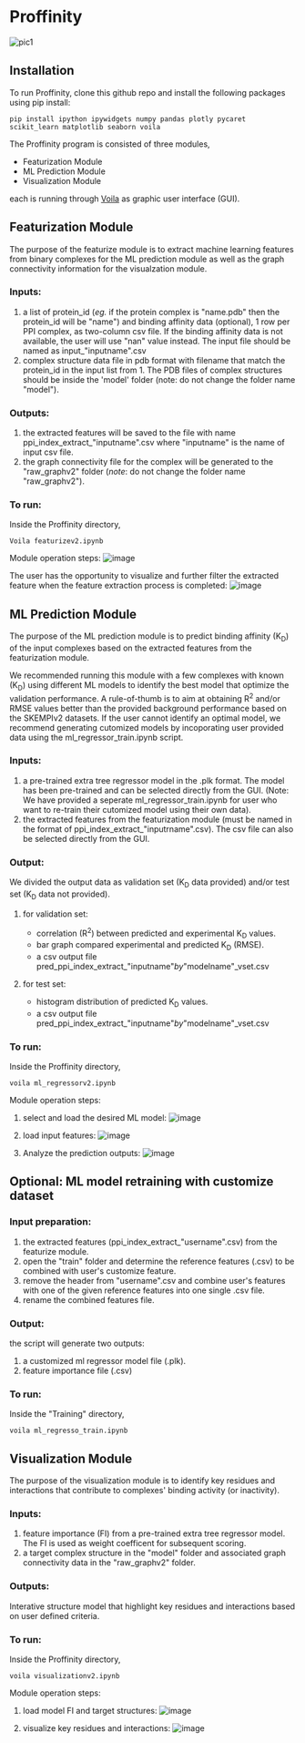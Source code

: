 # Proffinity

![pic1](https://github.com/user-attachments/assets/af65266b-2f05-404b-b86e-57aa0b2943f3)


## Installation

To run Proffinity, clone this github repo and install the following packages using pip install:
````
pip install ipython ipywidgets numpy pandas plotly pycaret scikit_learn matplotlib seaborn voila
````
The Proffinity program is consisted of three modules, 
- Featurization Module
- ML Prediction Module
- Visualization Module

each is running through [Voila](https://voila.readthedocs.io/en/stable/) as graphic user interface (GUI). 

## Featurization Module

The purpose of the featurize module is to extract machine learning features from binary complexes for the ML prediction module as well as the graph connectivity information for the visualzation module.

### Inputs:
1. a list of protein_id (_eg._ if the protein complex is "name.pdb" then the protein_id will be "name") and binding affinity data (optional), 1 row per PPI complex, as two-column csv file. If the binding affinity data is not available, the user will use "nan" value instead. The input file should be named as input_"inputname".csv
3. complex structure data file in pdb format with filename that match the protein_id in the input list from 1. The PDB files of complex structures should be inside the 'model' folder (note: do not change the folder name "model").   

### Outputs:
1. the extracted features will be saved to the file with name ppi_index_extract_"inputname".csv where "inputname" is the name of input csv file.<sub></sub>
2. the graph connectivity file for the complex will be generated to the "raw_graphv2" folder (_note_: do not change the folder name "raw_graphv2").

### To run:
Inside the Proffinity directory,

````
Voila featurizev2.ipynb
````

Module operation steps: 
![image](https://github.com/user-attachments/assets/d02e995c-9f38-47fa-9532-065c6e0b687f)

The user has the opportunity to visualize and further filter the extracted feature when the feature extraction process is completed:
![image](https://github.com/user-attachments/assets/60490145-fda4-400c-b2a7-9b7804b69e5a)

## ML Prediction Module

The purpose of the ML prediction module is to predict binding affinity (K<sub>D</sub>) of the input complexes based on the extracted features from the featurization module.

We recommended running this module with a few complexes with known (K<sub>D</sub>) using different ML models to identify the best model that optimize the validation performance. A rule-of-thumb is to aim at obtaining R<sup>2</sup> and/or RMSE values better than the provided background performance based on the SKEMPIv2 datasets. If the user cannot identify an optimal model, we recommend generating cutomized models by incoporating user provided data using the ml_regressor_train.ipynb script. 

### Inputs:
1. a pre-trained extra tree regressor model in the .plk format. The model has been pre-trained and can be selected directly from the GUI. (Note: We have provided a seperate ml_regressor_train.ipynb for user who want to re-train their cutomized model using their own data).
2. the extracted features from the featurization module (must be named in the format of ppi_index_extract_"inputrname".csv). The csv file can also be selected directly from the GUI.

### Output:

We divided the output data as validation set (K<sub>D</sub> data provided) and/or test set (K<sub>D</sub> data not provided).

1. for validation set:
   - correlation (R<sup>2</sup>) between predicted and experimental K<sub>D</sub> values.
   - bar graph compared experimental and predicted K<sub>D</sub> (RMSE).
   - a csv output file pred_ppi_index_extract_"inputname"_by_"modelname"_vset.csv    

2. for test set:
   - histogram distribution of predicted K<sub>D</sub> values.
   - a csv output file pred_ppi_index_extract_"inputname"_by_"modelname"_vset.csv

### To run:  
Inside the Proffinity directory,

````
voila ml_regressorv2.ipynb
````

Module operation steps:

1. select and load the desired ML model:
![image](https://github.com/user-attachments/assets/a9597fe2-c61e-4f99-ba0a-1902a2ade10b)

2. load input features:
![image](https://github.com/user-attachments/assets/8ab62342-6680-463f-8ce3-e3093985e6b7)

3. Analyze the prediction outputs:
![image](https://github.com/user-attachments/assets/b5b6556e-f26a-4480-8ca0-178b70bc1017)


## Optional: ML model retraining with customize dataset

### Input preparation:
1. the extracted features (ppi_index_extract_"username".csv) from the featurize module.
2. open the "train" folder and determine the reference features (.csv) to be combined with user's customize feature.
3. remove the header from "username".csv and combine user's features with one of the given reference features into one single .csv file.
4. rename the combined features file.

### Output:

the script will generate two outputs:

1. a customized ml regressor model file (.plk).
2. feature importance file (.csv)

### To run:
Inside the "Training" directory,

````
voila ml_regresso_train.ipynb
````

## Visualization Module

The purpose of the visualization module is to identify key residues and interactions that contribute to complexes' binding activity (or inactivity).

### Inputs:
1. feature importance (FI) from a pre-trained extra tree regressor model. The FI is used as weight coefficent for subsequent scoring.
2. a target complex structure in the "model" folder and associated graph connectivity data in the "raw_graphv2" folder.

### Outputs:
Interative structure model that highlight key residues and interactions based on user defined criteria. 

### To run:  <sub></sub>
Inside the Proffinity directory,

````
voila visualizationv2.ipynb
````
Module operation steps:
1. load model FI and target structures:
![image](https://github.com/user-attachments/assets/657a28b5-e241-4bd8-ad12-bd598bc23c1b)


2. visualize key residues and interactions:
![image](https://github.com/user-attachments/assets/884ed8cc-8585-492b-bbfa-b6811ee75992)




